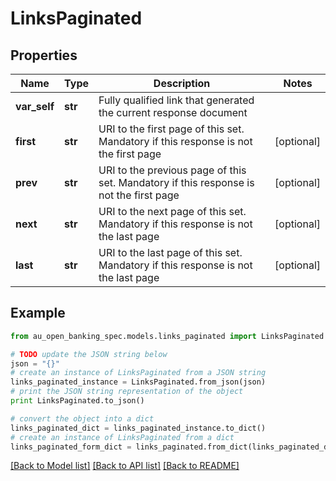 # LinksPaginated


## Properties

Name | Type | Description | Notes
------------ | ------------- | ------------- | -------------
**var_self** | **str** | Fully qualified link that generated the current response document | 
**first** | **str** | URI to the first page of this set. Mandatory if this response is not the first page | [optional] 
**prev** | **str** | URI to the previous page of this set. Mandatory if this response is not the first page | [optional] 
**next** | **str** | URI to the next page of this set. Mandatory if this response is not the last page | [optional] 
**last** | **str** | URI to the last page of this set. Mandatory if this response is not the last page | [optional] 

## Example

```python
from au_open_banking_spec.models.links_paginated import LinksPaginated

# TODO update the JSON string below
json = "{}"
# create an instance of LinksPaginated from a JSON string
links_paginated_instance = LinksPaginated.from_json(json)
# print the JSON string representation of the object
print LinksPaginated.to_json()

# convert the object into a dict
links_paginated_dict = links_paginated_instance.to_dict()
# create an instance of LinksPaginated from a dict
links_paginated_form_dict = links_paginated.from_dict(links_paginated_dict)
```
[[Back to Model list]](../README.md#documentation-for-models) [[Back to API list]](../README.md#documentation-for-api-endpoints) [[Back to README]](../README.md)


